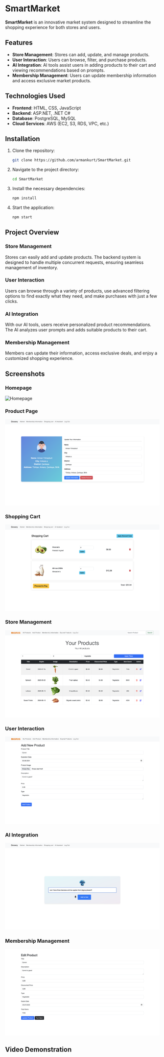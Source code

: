 # SmartMarket

**SmartMarket** is an innovative market system designed to streamline the shopping experience for both stores and users.

## Features
- **Store Management**: Stores can add, update, and manage products.
- **User Interaction**: Users can browse, filter, and purchase products.
- **AI Integration**: AI tools assist users in adding products to their cart and viewing recommendations based on prompts.
- **Membership Management**: Users can update membership information and access exclusive market products.

## Technologies Used
- **Frontend**: HTML, CSS, JavaScript
- **Backend**: ASP.NET, .NET C#
- **Database**: PostgreSQL, MySQL
- **Cloud Services**: AWS (EC2, S3, RDS, VPC, etc.)

## Installation
1. Clone the repository:
    ```sh
    git clone https://github.com/armankurt/SmartMarket.git
    ```
2. Navigate to the project directory:
    ```sh
    cd SmartMarket
    ```
3. Install the necessary dependencies:
    ```sh
    npm install
    ```
4. Start the application:
    ```sh
    npm start
    ```

## Project Overview

### Store Management
Stores can easily add and update products. The backend system is designed to handle multiple concurrent requests, ensuring seamless management of inventory.

### User Interaction
Users can browse through a variety of products, use advanced filtering options to find exactly what they need, and make purchases with just a few clicks.

### AI Integration
With our AI tools, users receive personalized product recommendations. The AI analyzes user prompts and adds suitable products to their cart.

### Membership Management
Members can update their information, access exclusive deals, and enjoy a customized shopping experience.

## Screenshots

### Homepage
![Homepage](images/img1.png)

### Product Page
![Product Page](images/img2.png)

### Shopping Cart
![Shopping Cart](images/img3.png)

### Store Management
![Store Management](images/img4.png)

### User Interaction
![User Interaction](images/img5.png)

### AI Integration
![AI Integration](images/img6.png)

### Membership Management
![Membership Management](images/img7.png)

## Video Demonstration

